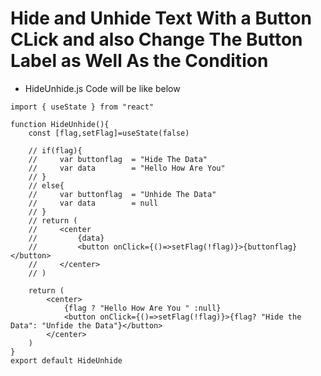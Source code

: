 # Hide and Unhide Text With a Button CLick and also Change The Button Label as Well As the Condition 
* HideUnhide.js Code will be like below 
```
import { useState } from "react"

function HideUnhide(){
    const [flag,setFlag]=useState(false)
    
    // if(flag){
    //     var buttonflag  = "Hide The Data"
    //     var data        = "Hello How Are You" 
    // }
    // else{
    //     var buttonflag  = "Unhide The Data"
    //     var data        = null
    // }
    // return (
    //     <center  
    //         {data}
    //         <button onClick={()=>setFlag(!flag)}>{buttonflag}</button>
    //     </center>
    // )

    return (
        <center>
            {flag ? "Hello How Are You " :null}
            <button onClick={()=>setFlag(!flag)}>{flag? "Hide the Data": "Unfide the Data"}</button>
        </center>
    )
}
export default HideUnhide
```

